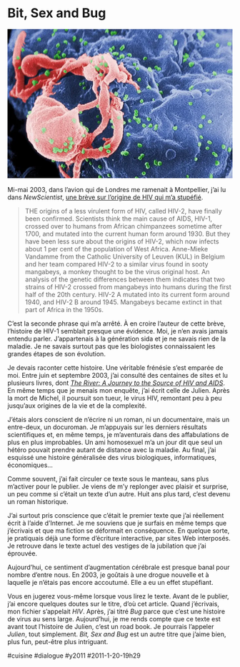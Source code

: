 # Bit, Sex and Bug

![](_i/800px-HIV-budding-Color1.webp)

Mi-mai 2003, dans l’avion qui de Londres me ramenait à Montpellier, j’ai lu dans *NewScientist*, [une brève sur l’origine de HIV qui m’a stupéfié](http://www.newscientist.com/article/mg17823953.100-hiv-puzzle-cracked.html).

> THE origins of a less virulent form of HIV, called HIV-2, have finally been confirmed. Scientists think the main cause of AIDS, HIV-1, crossed over to humans from African chimpanzees sometime after 1700, and mutated into the current human form around 1930. But they have been less sure about the origins of HIV-2, which now infects about 1 per cent of the population of West Africa. Anne-Mieke Vandamme from the Catholic University of Leuven (KUL) in Belgium and her team compared HIV-2 to a similar virus found in sooty mangabeys, a monkey thought to be the virus original host. An analysis of the genetic differences between them indicates that two strains of HIV-2 crossed from mangabeys into humans during the first half of the 20th century. HIV-2 A mutated into its current form around 1940, and HIV-2 B around 1945. Mangabeys became extinct in that part of Africa in the 1950s.

C’est la seconde phrase qui m’a arrêté. À en croire l’auteur de cette brève, l’histoire de HIV-1 semblait presque une évidence. Moi, je n’en avais jamais entendu parler. J’appartenais à la génération sida et je ne savais rien de la maladie. Je ne savais surtout pas que les biologistes connaissaient les grandes étapes de son évolution.

Je devais raconter cette histoire. Une véritable frénésie s’est emparée de moi. Entre juin et septembre 2003, j’ai consulté des centaines de sites et lu plusieurs livres, dont [*The River: A Journey to the Source of HIV and AIDS*](http://www.ofspirit.com/tw-theriver.htm). En même temps que je menais mon enquête, j’ai écrit celle de Julien. Après la mort de Michel, il poursuit son tueur, le virus HIV, remontant peu à peu jusqu’aux origines de la vie et de la complexité.

J’étais alors conscient de n’écrire ni un roman, ni un documentaire, mais un entre-deux, un docuroman. Je m’appuyais sur les derniers résultats scientifiques et, en même temps, je m’aventurais dans des affabulations de plus en plus improbables. Un ami homosexuel m’a un jour dit que seul un hétéro pouvait prendre autant de distance avec la maladie. Au final, j’ai esquissé une histoire généralisée des virus biologiques, informatiques, économiques…

Comme souvent, j’ai fait circuler ce texte sous le manteau, sans plus m’activer pour le publier. Je viens de m’y replonger avec plaisir et surprise, un peu comme si c’était un texte d’un autre. Huit ans plus tard, c’est devenu un roman historique.

J’ai surtout pris conscience que c’était le premier texte que j’ai réellement écrit à l’aide d’Internet. Je me souviens que je surfais en même temps que j’écrivais et que ma fiction se déformait en conséquence. En quelque sorte, je pratiquais déjà une forme d’écriture interactive, par sites Web interposés. Je retrouve dans le texte actuel des vestiges de la jubilation que j’ai éprouvée.

Aujourd’hui, ce sentiment d’augmentation cérébrale est presque banal pour nombre d’entre nous. En 2003, je goûtais à une drogue nouvelle et à laquelle je n’étais pas encore accoutumé. Elle a eu un effet stupéfiant.

Vous en jugerez vous-même lorsque vous lirez le texte. Avant de le publier, j’ai encore quelques doutes sur le titre, d’où cet article. Quand j’écrivais, mon fichier s’appelait *HIV*. Après, j’ai titré *Bug* parce que c’est une histoire de virus au sens large. Aujourd’hui, je me rends compte que ce texte est avant tout l’histoire de Julien, c’est un road book. Je pourrais l’appeler *Julien*, tout simplement. *Bit, Sex and Bug* est un autre titre que j’aime bien, plus fun, peut-être plus intriguant.

#cuisine #dialogue #y2011 #2011-1-20-19h29
